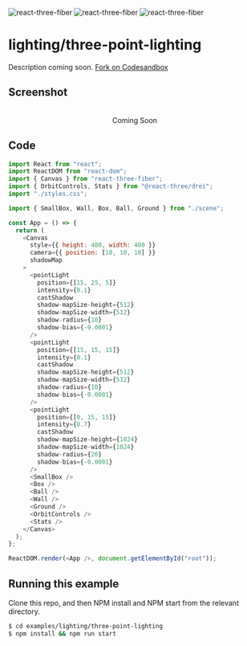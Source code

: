 ![react-three-fiber](https://img.shields.io/badge/dynamic/json?url=https://raw.githubusercontent.com/onion2k/r3f-by-example/develop/examples/lighting/three-point-lighting/package.json&label=react-three-fiber&query=$.dependencies['react-three-fiber']&color=green) ![react-three-fiber](https://img.shields.io/badge/dynamic/json?url=https://raw.githubusercontent.com/onion2k/r3f-by-example/develop/examples/lighting/three-point-lighting/package.json&label=three&query=$.dependencies['three']&color=green) ![react-three-fiber](https://img.shields.io/badge/dynamic/json?url=https://raw.githubusercontent.com/onion2k/r3f-by-example/develop/examples/lighting/three-point-lighting/package.json&label=@react-three/drei&query=$.dependencies['@react-three/drei']&color=green)

# lighting/three-point-lighting

Description coming soon. [Fork on Codesandbox](https://githubbox.com/onion2k/r3f-by-example/tree/develop/examples/lighting/three-point-lighting)

## Screenshot
<div align="center">
  <br>
    Coming Soon
  <br>
</div>

## Code
```js
import React from "react";
import ReactDOM from "react-dom";
import { Canvas } from "react-three-fiber";
import { OrbitControls, Stats } from "@react-three/drei";
import "./styles.css";

import { SmallBox, Wall, Box, Ball, Ground } from "./scene";

const App = () => {
  return (
    <Canvas
      style={{ height: 400, width: 400 }}
      camera={{ position: [10, 10, 10] }}
      shadowMap
    >
      <pointLight
        position={[15, 25, 5]}
        intensity={0.1}
        castShadow
        shadow-mapSize-height={512}
        shadow-mapSize-width={512}
        shadow-radius={10}
        shadow-bias={-0.0001}
      />
      <pointLight
        position={[15, 15, 15]}
        intensity={0.1}
        castShadow
        shadow-mapSize-height={512}
        shadow-mapSize-width={512}
        shadow-radius={10}
        shadow-bias={-0.0001}
      />
      <pointLight
        position={[0, 15, 15]}
        intensity={0.7}
        castShadow
        shadow-mapSize-height={1024}
        shadow-mapSize-width={1024}
        shadow-radius={20}
        shadow-bias={-0.0001}
      />
      <SmallBox />
      <Box />
      <Ball />
      <Wall />
      <Ground />
      <OrbitControls />
      <Stats />
    </Canvas>
  );
};

ReactDOM.render(<App />, document.getElementById("root"));

```

## Running this example

Clone this repo, and then NPM install and NPM start from the relevant directory.

```bash
$ cd examples/lighting/three-point-lighting
$ npm install && npm run start
```